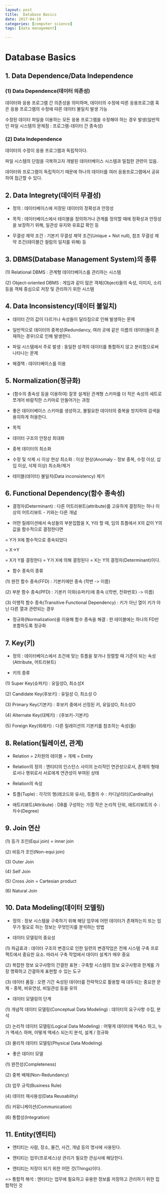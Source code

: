 ```yaml
---
layout: post
title:  Database Basics
date: 2017-04-19
categories: [computer science]
tags: [data management]

---
```



# Database Basics

## 1. Data Dependence/Data Independence

### (1) Data Dependence(데이터 의존성)

데이터와 응용 프로그램 간 의존성을 의미하며, 데이터의 수정에 따른 응용프로그램 혹은 응용 프로그램의 수정에 따른 데이터 불일치 발생 가능

수정된 데이터 파일을 이용하는 모든 응용 프로그램을 수정해야 하는 경우 발생(일반적인 파일 시스템의 문제점 : 프로그램-데이터 간 종속성)

### (2) Data Independence

데이터의 수정이 응용 프로그램과 독립적이다.

파일 시스템의 단점을 극복하고자 개발된 데이터베이스 시스템과 밀접한 관련이 있음.

데이터와 프로그램이 독립적이기 때문에 하나의 데이터를 여러 응용프로그램에서 공유하여 접근할 수 있다.



## 2. Data Integrety(데이터 무결성)

- 정의 : 데이터베이스에 저장된 데이터의 정확성과 안정성

- 목적 : 데이터베이스에서 테이블을 정의하거나 관계를 정의할 때에 정확성과 안정성을 보장하기 위해, 일관성 유지와 유효값 확인 등

- 무결성 제약 조건 : 기본키 무결성 제약 조건(Unique + Not null), 참조 무결성 제약 조건(테이블간 컬럼의 일치를 위해) 등



## 3. DBMS(Database Management System)의 종류

(1) Relational DBMS : 관계형 데이터베이스를 관리하는 시스템

(2) Object-oriented DBMS : 게임과 같이 많은 객체(Object)들의 속성, 이미지, 소리 등을 객체 중심으로 저장 및 관리하기 위한 시스템



## 4. Data Inconsistency(데이터 불일치)

- 데이터 간의 값이 다르거나 속성들이 달라짐으로 인해 발생하는 문제

- 일반적으로 데이터의 중복성(Redundancy, 여러 곳에 같은 이름의 데이터들이 존재하는 경우)으로 인해 발생한다.

- 파일 시스템에서 주로 발생 : 동일한 성격의 데이터를 통합하지 않고 분리함으로써 나타나는 문제

- 해결책 : 데이터베이스를 이용



## 5. Normalization(정규화)

- (함수의 종속성 등을 이용하여) 잘못 설계된 관계형 스키마를 더 작은 속성의 세트로 쪼개어 바람직한 스키마로 만들어가는 과정

- 좋은 데이터베이스 스키마를 생성하고, 불필요한 데이터의 중복을 방지하여 검색을 용히하게 허용한다.

- 목적

- 데이터 구조의 안정성 최대화

- 중복 데이터의 최소화

- 수정 및 삭제 시 이상 현상 최소화 : 이상 현상(Anomaly - 정보 중복, 수정 이상, 삽입 이상, 삭제 이상) 최소화/제거

- 테이블(데이터) 불일치(Data inconsistency) 제거



## 6. Functional Dependency(함수 종속성)

* 결정자(Determinant) : 다른 어트리뷰트(attribute)를 고유하게 결정하는 하나 이상의 어트리뷰트 - 키와는 다른 개념

- 어떤 릴레이션에서 속성들의 부분집합을 X, Y라 할 때, 임의 튜플에서 X의 값이 Y의 값을 함수적으로 결정한다면

= Y가 X에 함수적으로 종속되었다

= X->Y

= X가 Y를 결정한다 = Y가 X에 의해 결정된다 = X는 Y의 결정자(Determinant)이다.

- 함수 종속의 종류

(1) 완전 함수 종속(FFD) : 기본키에만 종속 (학번 -> 이름)

(2) 부분 함수 종속(PFD) : 기본키 이외(슈퍼키)에 종속 ({학번, 전화번호} -> 이름)

(3) 이행적 함수 종속(Transitive Functional Dependency) : 키가 아닌 열이 키가 아닌 다른 열과 관련되는 경우

- 정규화(Normalization)을 이용해 함수 종속을 해결 : 한 테이블에는 하나의 FD만 포함하도록 정규화



## 7. Key(키)

- 정의 : 데이터베이스에서 조건에 맞는 튜플을 찾거나 정렬할 때 기준이 되는 속성(Attribute, 어트리뷰트)

- 키의 종류

(1) Super Key(슈퍼키) : 유일성O, 최소성X

(2) Candidate Key(후보키) : 유일성 O, 최소성 O

(3) Primary Key(기본키) : 후보키 중에서 선정된 키, 유일성O, 최소성O

(4) Alternate Key(대체키) : {후보키-기본키}

(5) Foreign Key(외래키) : 다른 릴레이션의 기본키를 참조하는 속성(들)



## 8. Relation(릴레이션, 관계)

- Relation = 2차원의 테이블 = 개체 = Entity

- Relation의 정의 : 엔티티의 인스턴스 사이의 논리적인 연관성으로서, 존재의 형태로서나 행위로서 서로에게 연관성이 부여된 상태

- Relation의 속성

- 튜플(Tuple) : 각각의 행(레코드와 유사), 튜플의 수 : 카디날리티(Cardinality)

- 애트리뷰트(Attribute) : DB를 구성하는 가장 작은 논리적 단위, 애트리뷰트의 수 : 차수(Degree)



## 9. Join 연산

(1) 등가 조인(Equi join) = inner join

(2) 비등가 조인(Non-equi join)

(3) Outer Join

(4) Self Join

(5) Cross Join = Cartesian product

(6) Natural Join



## 10. Data Modeling(데이터 모델링)

- 정의 : 정보 시스템을 구축하기 위해 해당 업무에 어떤 데이터가 존재하는지 또는 업무가 필요로 하는 정보는 무엇인지를 분석하는 방법

- 데이터 모델링의 중요성

(1) 파급효과 : 데이터 구조의 변경으로 인한 일련의 변경작업은 전체 시스템 구축 프로젝트에서 중요한 요소. 따라서 구축 작업에서 데이터 설계가 매우 중요

(2) 복잡한 정보 요구사항의 간결한 표현 : 구축할 시스템의 정보 요구사항과 한계를 가장 명확하고 간결하게 표현할 수 있는 도구

(3) 데이터 품질 : 오랜 기간 숙성된 데이터를 전략적으로 활용할 때 대두되는 중요한 문제 - 중복, 비유연성, 비일관성 등을 유의

- 데이터 모델링의 단계

(1) 개념적 데이터 모델링(Conceptual Data Modeling) : 데이터의 요구사항 수집, 분석

(2) 논리적 데이터 모델링(Logical Data Modeling) : 어떻게 데이터에 액세스 하고, 누가 액세스 하며, 어떻게 액세스 되는지 분석, 설계 / 정규화

(3) 물리적 데이터 모델링(Physical Data Modeling)

- 좋은 데이터 모델

(1) 완전성(Completeness)

(2) 중복 배제(Non-Redundancy)

(3) 업무 규칙(Business Rule)

(4) 데이터 재사용성(Data Reusability)

(5) 커뮤니케이션(Communication)

(6) 통합성(Integration)



## 11. Entity(엔티티)

- 엔티티는 사람, 장소, 물건, 사건, 개념 등의 명사에 사용된다.

- 엔티티는 업무(프로세스)상 관리가 필요한 관심사에 해당한다.

- 엔티티는 저장이 되기 위한 어떤 것(Things)이다.

=> 통합적 해석 : 엔티티는 업무에 필요하고 유용한 정보를 저장하고 관리하기 위한 집합적인 것